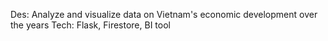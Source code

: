 Des: Analyze and visualize data on Vietnam's economic development over the years
Tech: Flask, Firestore, BI tool
